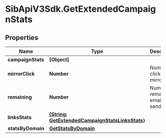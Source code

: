 # SibApiV3Sdk.GetExtendedCampaignStats

## Properties
Name | Type | Description | Notes
------------ | ------------- | ------------- | -------------
**campaignStats** | **[Object]** |  | 
**mirrorClick** | **Number** | Number of clicks on mirror link | 
**remaining** | **Number** | Number of remaning emails to send | 
**linksStats** | [**{String: GetExtendedCampaignStatsLinksStats}**](GetExtendedCampaignStatsLinksStats.md) |  | 
**statsByDomain** | [**GetStatsByDomain**](GetStatsByDomain.md) |  | 


